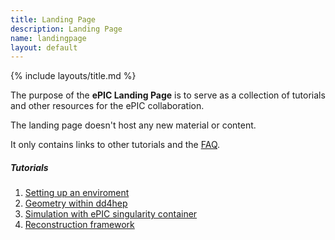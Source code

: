 ```yaml
---
title: Landing Page
description: Landing Page
name: landingpage
layout: default
---
```


{% include layouts/title.md %}

The purpose of the **ePIC Landing Page** is to serve as a collection of tutorials and other resources for the ePIC collaboration.

The landing page doesn't host any new material or content.

It only contains links to other tutorials and the [FAQ](https://eic.github.io/documentation/faq.html).

##### Tutorials 

1. [Setting up an enviroment](https://eic.github.io/tutorial-setting-up-environment/)
1. [Geometry within dd4hep](https://eic.github.io/tutorial-geometry-development-using-dd4hep/ )
1. [Simulation with ePIC singularity container](https://eic.github.io/tutorial-simulations-using-ddsim-and-geant4/)
1. [Reconstruction framework](https://eic.github.io/tutorial-jana2/)

